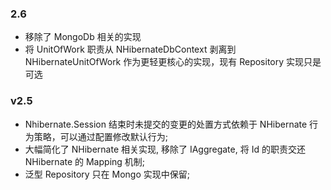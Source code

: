 ﻿### 2.6

* 移除了 MongoDb 相关的实现
* 将 UnitOfWork 职责从 NHibernateDbContext 剥离到 NHibernateUnitOfWork 作为更轻更核心的实现，现有 Repository 实现只是可选

### v2.5

* Nhibernate.Session 结束时未提交的变更的处置方式依赖于 NHibernate 行为策略，可以通过配置修改默认行为;
* 大幅简化了 NHibernate 相关实现, 移除了 IAggregate, 将 Id 的职责交还 NHibernate 的 Mapping 机制; 
* 泛型 Repository 只在 Mongo 实现中保留;